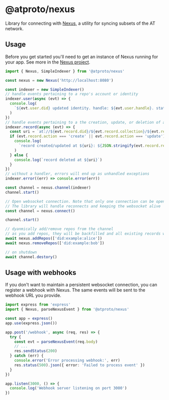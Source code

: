 # @atproto/nexus

Library for connecting with [Nexus](#), a utility for syncing subsets of the AT network.

## Usage

Before you get started you'll need to get an instance of Nexus running for your app. See more in the [Nexus project](#).

```ts
import { Nexus, SimpleIndexer } from '@atproto/nexus'

const nexus = new Nexus('http://localhost:8080')

const indexer = new SimpleIndexer()
// handle events pertaining to a repo's account or identity
indexer.user(async (evt) => {
  console.log(
    `${evt.user.did} updated identity. handle: ${evt.user.handle}. status: ${evt.user.status}`,
  )
})
// handle events pertaining to a the creation, update, or deletion of a record
indexer.record(async (evt) => {
  const uri = `at://${evt.record.did}/${evt.record.collection}/${evt.record.rkey}`
  if (evt.record.action === 'create' || evt.record.action === 'update') {
    console.log(
      `record created/updated at ${uri}: ${JSON.stringify(evt.record.record)}`,
    )
  } else {
    console.log(`record deleted at ${uri}`)
  }
})
// without a handler, errors will end up as unhandled exceptions
indexer.error((err) => console.error(err))

const channel = nexus.channel(indexer)
channel.start()

// Open websocket connection. Note that only one connection can be open at a time.
// The library will handle reconnects and keeping the websocket alive
const channel = nexus.connect()

channel.start()

// dyanmically add/remove repos from the channel
// as you add repos, they will be backfilled and all existing records will be sent over the channel
await nexus.addRepos(['did:example:alice'])
await nexus.removeRepos(['did:example:bob'])

// on shutdown
await channel.destory()
```

## Usage with webhooks
If you don't want to maintain a persistent websocket connection, you can register a webhook with Nexus. The same events will be sent to the webhook URL you provide.

```ts
import express from 'express'
import { Nexus, parseNexusEvent } from '@atproto/nexus'

const app = express()
app.use(express.json())

app.post('/webhook', async (req, res) => {
  try {
    const evt = parseNexusEvent(req.body)
    // ...
    res.sendStatus(200)
  } catch (err) {
    console.error('Error processing webhook:', err)
    res.status(500).json({ error: 'Failed to process event' })
  }
})

app.listen(3000, () => {
  console.log('Webhook server listening on port 3000')
})
```

